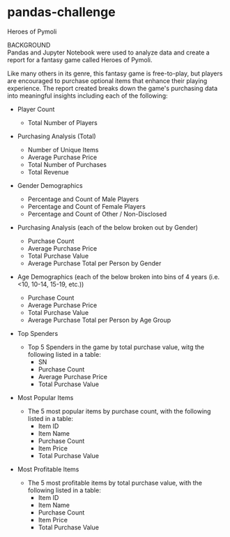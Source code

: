 # pandas-challenge
Heroes of Pymoli

BACKGROUND<br>
Pandas and Jupyter Notebook were used to analyze data and create a report for a fantasy game called Heroes of Pymoli.

Like many others in its genre, this fantasy game is free-to-play, but players are encouraged to purchase optional items that enhance their playing experience. The report created breaks down the game's purchasing data into meaningful insights including each of the following:

- Player Count
  - Total Number of Players<br>

- Purchasing Analysis (Total)
  - Number of Unique Items
  - Average Purchase Price
  - Total Number of Purchases
  - Total Revenue<br>

- Gender Demographics
  - Percentage and Count of Male Players
  - Percentage and Count of Female Players
  - Percentage and Count of Other / Non-Disclosed<br>

- Purchasing Analysis (each of the below broken out by Gender)
  - Purchase Count
  - Average Purchase Price
  - Total Purchase Value
  - Average Purchase Total per Person by Gender<br>

- Age Demographics (each of the below broken into bins of 4 years (i.e. <10, 10-14, 15-19, etc.))
  - Purchase Count
  - Average Purchase Price
  - Total Purchase Value
  - Average Purchase Total per Person by Age Group<br>

- Top Spenders
  - Top 5 Spenders in the game by total purchase value, witg the following listed in a table:
    - SN
    - Purchase Count
    - Average Purchase Price
    - Total Purchase Value<br>

- Most Popular Items
  - The 5 most popular items by purchase count, with the following listed in a table:
    - Item ID
    - Item Name
    - Purchase Count
    - Item Price
    - Total Purchase Value<br>

- Most Profitable Items
  - The 5 most profitable items by total purchase value, with the following listed in a table:
    - Item ID
    - Item Name
    - Purchase Count
    - Item Price
    - Total Purchase Value

